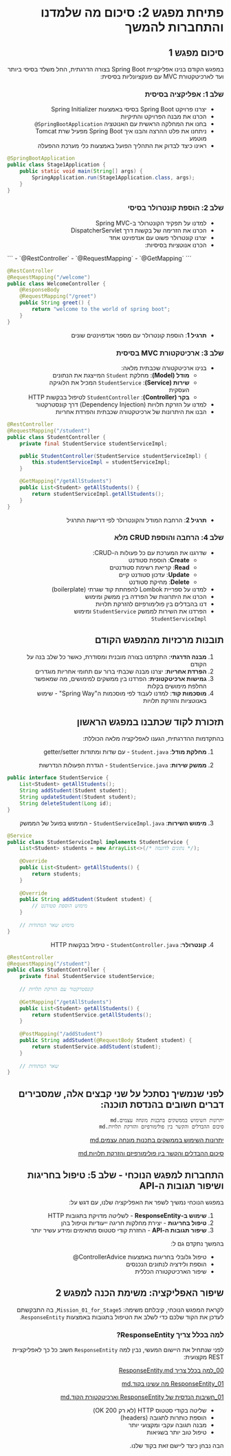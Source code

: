 <div dir="rtl">

<div dir="rtl">

# פתיחת מפגש 2: סיכום מה שלמדנו והתחברות להמשך

## סיכום מפגש 1

במפגש הקודם בנינו אפליקציית Spring Boot בצורה הדרגתית, החל משלד בסיסי ביותר ועד לארכיטקטורת MVC עם פונקציונליות בסיסית:

### שלב 1: אפליקציה בסיסית

- יצרנו פרויקט Spring Boot בסיסי באמצעות Spring Initializer
- הכרנו את מבנה הפרויקט והתיקיות
- בחנו את המחלקה הראשית עם האנוטציה `SpringBootApplication@`
- ניתחנו את פלט ההרצה והבנו איך Spring Boot מפעיל שרת Tomcat מוטמע
- ראינו כיצד לבדוק את התהליך הפועל באמצעות כלי מערכת ההפעלה

</div>

<div dir="ltr">

```java
@SpringBootApplication
public class Stage1Application {
    public static void main(String[] args) {
        SpringApplication.run(Stage1Application.class, args);
    }
}
```

<div dir="rtl">

### שלב 2: הוספת קונטרולר בסיסי

- למדנו על תפקיד הקונטרולר ב-Spring MVC
- הכרנו את הזרימה של בקשות דרך DispatcherServlet
- יצרנו קונטרולר פשוט עם אנדפוינט אחד
- הכרנו אנוטציות בסיסיות:
</div>
```
    - `@RestController`
    - `@RequestMapping`
    - `@GetMapping`
```

```java
@RestController
@RequestMapping("/welcome")
public class WelcomeController {
    @ResponseBody
    @RequestMapping("/greet")
    public String greet() {
        return "welcome to the world of spring boot";
    }
}
```

<div dir="rtl">

- **תרגיל 1**: הוספת קונטרולר עם מספר אנדפוינטים שונים

### שלב 3: ארכיטקטורת MVC בסיסית

- בנינו ארכיטקטורה שכבתית מלאה:
    - **מודל (Model)**: מחלקת `Student` המייצגת את הנתונים
    - **שירות (Service)**: `StudentService` המכיל את הלוגיקה העסקית
    - **בקר (Controller)**: `StudentController` לטיפול בבקשות HTTP
- למדנו על הזרקת תלויות (Dependency Injection) דרך קונסטרקטור
- הבנו את היתרונות של ארכיטקטורה שכבתית והפרדת אחריות

</div>

```java
@RestController
@RequestMapping("/student")
public class StudentController {
    private final StudentService studentServiceImpl;

    public StudentController(StudentService studentServiceImpl) {
        this.studentServiceImpl = studentServiceImpl;
    }

    @GetMapping("/getAllStudents")
    public List<Student> getAllStudents() {
        return studentServiceImpl.getAllStudents();
    }
}
```

<div dir="rtl">

- **תרגיל 2**: הרחבת המודל והקונטרולר לפי דרישות התרגיל

### שלב 4: הרחבה והוספת CRUD מלא

- שדרגנו את המערכת עם כל פעולות ה-CRUD:
    - **Create**: הוספת סטודנט
    - **Read**: קריאת רשימת סטודנטים
    - **Update**: עדכון סטודנט קיים
    - **Delete**: מחיקת סטודנט
- למדנו על ספריית Lombok להפחתת קוד שגרתי (boilerplate)
- הכרנו את היתרונות של הפרדה בין ממשק ומימוש
- דנו בהבדלים בין פולימורפיזם להזרקת תלויות
- הפרדנו את השירות לממשק `StudentService` ומימוש `StudentServiceImpl`

## תובנות מרכזיות מהמפגש הקודם

1. **מבנה הדרגתי**: התקדמנו בצורה מובנית ומסודרת, כאשר כל שלב בנה על הקודם
2. **הפרדת אחריות**: יצרנו מבנה שכבתי ברור עם תחומי אחריות מוגדרים
3. **גמישות ארכיטקטונית**: הפרדנו בין ממשקים למימושים, מה שמאפשר החלפת מימושים בקלות
4. **מוסכמות קוד**: למדנו לעבוד לפי מוסכמות ה"Spring Way" - שימוש באנוטציות והזרקת תלויות

## תזכורת לקוד שכתבנו במפגש הראשון

בהתקדמות ההדרגתית, הגענו לאפליקציה מלאה הכוללת:

1. **מחלקת מודל**: `Student.java` - עם שדות ומתודות getter/setter

2. **ממשק שירות**: `StudentService.java` - הגדרת הפעולות הנדרשות

</div>

```java
public interface StudentService {
    List<Student> getAllStudents();
    String addStudent(Student student);
    String updateStudent(Student student);
    String deleteStudent(Long id);
}
```

<div dir="rtl">

3. **מימוש השירות**: `StudentServiceImpl.java` - המימוש בפועל של הממשק

</div>

```java
@Service
public class StudentServiceImpl implements StudentService {
    List<Student> students = new ArrayList<>(/* נתונים לדוגמה */);
    
    @Override
    public List<Student> getAllStudents() {
        return students;
    }
    
    @Override
    public String addStudent(Student student) {
        // מימוש הוספת סטודנט
    }
    
    // מימוש שאר המתודות
}
```

<div dir="rtl">

4. **קונטרולר**: `StudentController.java` - טיפול בבקשות HTTP

</div>

```java
@RestController
@RequestMapping("/student")
public class StudentController {
    private final StudentService studentService;
    
    // קונסטרקטור עם הזרקת תלויות
    
    @GetMapping("/getAllStudents")
    public List<Student> getAllStudents() {
        return studentService.getAllStudents();
    }
    
    @PostMapping("/addStudent")
    public String addStudent(@RequestBody Student student) {
        return studentService.addStudent(student);
    }
    
    // שאר המתודות
}
```

<div dir="rtl">

## לפני שנמשיך נסתכל על שני קבצים אלה, שמסבירים דברים חשובים בהנדסת תוכנה:  

```
יתרונות השימוש בממשקים בתכנות מונחה עצמים.md
סיכום ההבדלים והקשר בין פולימורפיזם והזרקת תלויות.md
```
[יתרונות השימוש בממשקים בתכנות מונחה עצמים.md](../Stage4/%D7%99%D7%AA%D7%A8%D7%95%D7%A0%D7%95%D7%AA%20%D7%94%D7%A9%D7%99%D7%9E%D7%95%D7%A9%20%D7%91%D7%9E%D7%9E%D7%A9%D7%A7%D7%99%D7%9D%20%D7%91%D7%AA%D7%9B%D7%A0%D7%95%D7%AA%20%D7%9E%D7%95%D7%A0%D7%97%D7%94%20%D7%A2%D7%A6%D7%9E%D7%99%D7%9D.md)

[סיכום ההבדלים והקשר בין פולימורפיזם והזרקת תלויות.md](../Stage4/%D7%A1%D7%99%D7%9B%D7%95%D7%9D%20%D7%94%D7%94%D7%91%D7%93%D7%9C%D7%99%D7%9D%20%D7%95%D7%94%D7%A7%D7%A9%D7%A8%20%D7%91%D7%99%D7%9F%20%D7%A4%D7%95%D7%9C%D7%99%D7%9E%D7%95%D7%A8%D7%A4%D7%99%D7%96%D7%9D%20%D7%95%D7%94%D7%96%D7%A8%D7%A7%D7%AA%20%D7%AA%D7%9C%D7%95%D7%99%D7%95%D7%AA.md)

## התחברות למפגש הנוכחי - שלב 5: טיפול בחריגות ושיפור תגובות ה-API

במפגש הנוכחי נמשיך לשפר את האפליקציה שלנו, עם דגש על:

1. **שימוש ב-ResponseEntity** - לשליטה מדויקת בתגובות HTTP
2. **טיפול בחריגות** - יצירת מחלקות חריגה ייעודיות וטיפול בהן
3. **שיפור תגובות ה-API** - החזרת קודי סטטוס מתאימים ומידע עשיר יותר

בהמשך נתקדם גם ל:
- טיפול גלובלי בחריגות באמצעות ControllerAdvice@
- הוספת ולידציה לנתונים הנכנסים
- שיפור הארכיטקטורה הכללית

## שיפור האפליקציה: משימת הכנה למפגש 2

לקראת המפגש הנוכחי, קיבלתם משימה: `Mission_01_for_Stage5`, בה התבקשתם לעדכן את הקוד שלכם כדי לשלב את הטיפול בתגובות באמצעות `ResponseEntity`.

### למה בכלל צריך ResponseEntity?

לפני שנתחיל את היישום המעשי, נבין למה `ResponseEntity` חשוב כל כך לאפליקציית REST מקצועית:

[00_למה בכלל צריך ResponseEntity.md](../Stage5/00_%D7%9C%D7%9E%D7%94%20%D7%91%D7%9B%D7%9C%D7%9C%20%D7%A6%D7%A8%D7%99%D7%9A%20ResponseEntity.md)

[01_ResponseEntity מה עשינו בקוד.md](../Stage5/01_ResponseEntity%20%D7%9E%D7%94%20%D7%A2%D7%A9%D7%99%D7%A0%D7%95%20%D7%91%D7%A7%D7%95%D7%93.md)

[01_חשיבות הנדסית של ResponseEntity וארכיטקטורת הקוד.md](../Stage5/01_%D7%97%D7%A9%D7%99%D7%91%D7%95%D7%AA%20%D7%94%D7%A0%D7%93%D7%A1%D7%99%D7%AA%20%D7%A9%D7%9C%20ResponseEntity%20%D7%95%D7%90%D7%A8%D7%9B%D7%99%D7%98%D7%A7%D7%98%D7%95%D7%A8%D7%AA%20%D7%94%D7%A7%D7%95%D7%93.md)
- שליטה בקודי סטטוס HTTP (לא רק 200 OK)
- הוספת כותרות לתגובה (headers)
- מבנה תגובה עקבי ומקצועי יותר
- טיפול טוב יותר בשגיאות

הבה נבחן כיצד ליישם זאת בקוד שלנו.

</div>
